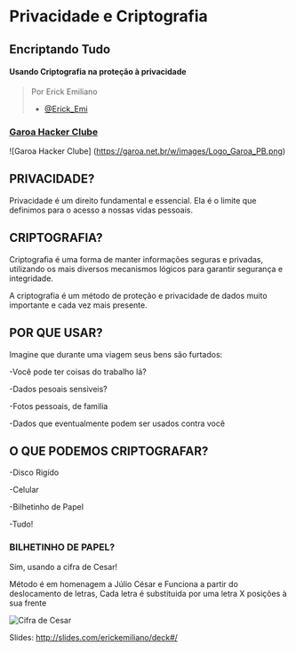 
# Privacidade e Criptografia
## Encriptando Tudo
#### Usando Criptografia na proteção à privacidade

> Por Erick Emiliano
> - [@Erick_Emi](https://twitter.com/Erick_Emi)

### [Garoa Hacker Clube](https://garoa.net.br)
![Garoa Hacker Clube]
(https://garoa.net.br/w/images/Logo_Garoa_PB.png)

## PRIVACIDADE?

Privacidade é um direito fundamental e essencial.
Ela é o limite que definimos para o acesso a nossas vidas pessoais.


## CRIPTOGRAFIA?


Criptografia é uma forma de manter informações seguras e privadas, utilizando os mais diversos mecanismos lógicos para garantir segurança e integridade.

A criptografia é um método de proteção e privacidade de dados muito importante e cada vez mais presente. 


## POR QUE USAR?


Imagine que durante uma viagem seus bens são furtados:

  -Você pode ter coisas do trabalho lá?

  -Dados pesoais sensiveis?

  -Fotos pessoais, de familia

  -Dados que eventualmente podem ser usados contra você


## O QUE PODEMOS CRIPTOGRAFAR?


-Disco Rigído

-Celular

-Bilhetinho de Papel

-Tudo!


### BILHETINHO DE PAPEL?


Sim, usando a cifra de Cesar!

Método é em homenagem a Júlio César e Funciona a partir do deslocamento de letras,
Cada letra é substituida por uma letra X posições à sua frente


![Cifra de Cesar](https://s3.amazonaws.com/media-p.slid.es/uploads/645134/images/3452471/CESAR.png)


Slides:
http://slides.com/erickemiliano/deck#/

